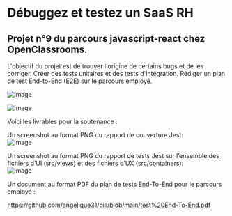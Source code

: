 # Débuggez et testez un SaaS RH

## Projet n°9 du parcours javascript-react chez OpenClassrooms.

L'objectif du projet est de trouver l'origine de certains bugs et de les corriger. Créer des tests unitaires et des tests d'intégration.
Rédiger un plan de test End-to-End (E2E) sur le parcours employé.

![image](https://user-images.githubusercontent.com/93211301/217921236-589b8c2a-d316-43ef-ba53-2e19a1718f7e.png)

![image](https://user-images.githubusercontent.com/93211301/217919732-347f66c7-4c3b-4a56-ad74-12b7d3f3844a.png)

Voici les livrables pour la soutenance :

Un screenshot au format PNG du rapport de couverture Jest:  
![image](https://user-images.githubusercontent.com/93211301/217922584-23d09f70-2daf-4b96-bf2c-b3bed1a90503.png)

Un screenshot au format PNG du rapport de tests Jest sur l’ensemble des fichiers d’UI (src/views) et des fichiers d’UX (src/containers):  
![image](https://user-images.githubusercontent.com/93211301/217924160-1ded62a8-984c-4b3c-a7a2-ba96bd342a4e.png)

Un document au format PDF du plan de tests End-To-End pour le parcours employé :

https://github.com/angelique31/bill/blob/main/test%20End-To-End.pdf
